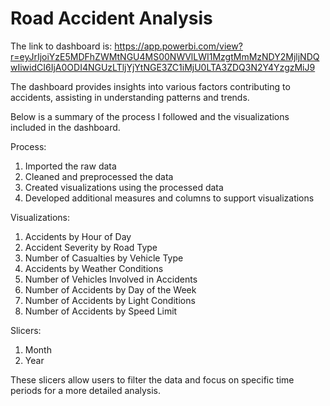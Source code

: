 # Road Accident Analysis

The link to dashboard is: https://app.powerbi.com/view?r=eyJrIjoiYzE5MDFhZWMtNGU4MS00NWVlLWI1MzgtMmMzNDY2MjljNDQwIiwidCI6IjA0ODI4NGUzLTljYjYtNGE3ZC1iMjU0LTA3ZDQ3N2Y4YzgzMiJ9


The dashboard provides insights into various factors contributing to accidents, assisting in understanding patterns and trends.

Below is a summary of the process I followed and the visualizations included in the dashboard.

Process:
1. Imported the raw data
2. Cleaned and preprocessed the data
3. Created visualizations using the processed data
4. Developed additional measures and columns to support visualizations

Visualizations:
1. Accidents by Hour of Day
2. Accident Severity by Road Type
3. Number of Casualties by Vehicle Type
4. Accidents by Weather Conditions
5. Number of Vehicles Involved in Accidents
6. Number of Accidents by Day of the Week
7. Number of Accidents by Light Conditions
8. Number of Accidents by Speed Limit

Slicers:
1. Month
2. Year

These slicers allow users to filter the data and focus on specific time periods for a more detailed analysis.
